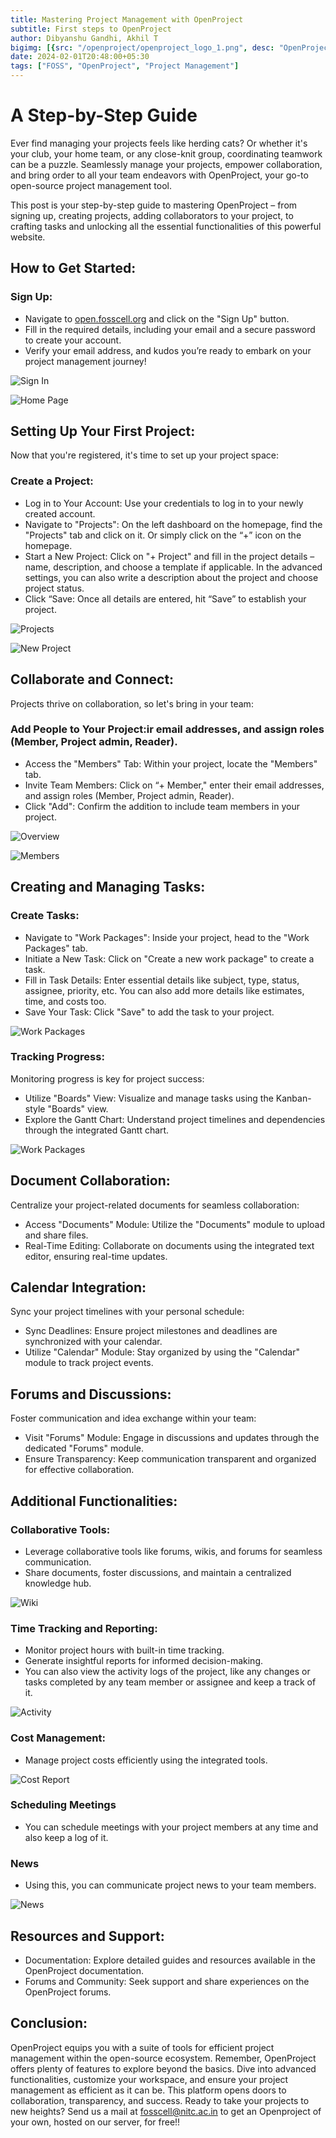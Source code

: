 ```yaml
---
title: Mastering Project Management with OpenProject
subtitle: First steps to OpenProject
author: Dibyanshu Gandhi, Akhil T
bigimg: [{src: "/openproject/openproject_logo_1.png", desc: "OpenProject Logo"}]
date: 2024-02-01T20:48:00+05:30
tags: ["FOSS", "OpenProject", "Project Management"]
---
```

# A Step-by-Step Guide

Ever find managing your projects feels like herding cats? Or whether it's your club, your home team, or any close-knit group, coordinating teamwork can be a puzzle. Seamlessly manage your projects, empower collaboration, and bring order to all your team endeavors with OpenProject, your go-to open-source project management tool.

This post is your step-by-step guide to mastering OpenProject – from signing up, creating projects, adding collaborators to your project, to crafting tasks and unlocking all the essential functionalities of this powerful website.

## How to Get Started:

### Sign Up:
- Navigate to [open.fosscell.org](https://open.fosscell.org) and click on the "Sign Up" button.
- Fill in the required details, including your email and a secure password to create your account.
- Verify your email address, and kudos you’re ready to embark on your project management journey!

![Sign In](/openproject/signin.jpeg)

![Home Page](/openproject/homepage.jpeg)

## Setting Up Your First Project:

Now that you're registered, it's time to set up your project space:

### Create a Project:
- Log in to Your Account: Use your credentials to log in to your newly created account.
- Navigate to "Projects": On the left dashboard on the homepage, find the "Projects" tab and click on it. Or simply click on the “+” icon on the homepage.
- Start a New Project: Click on "+ Project" and fill in the project details – name, description, and choose a template if applicable. In the advanced settings, you can also write a description about the project and choose project status.
- Click “Save: Once all details are entered, hit “Save” to establish your project.

![Projects](/openproject/projects.jpeg)

![New Project](/openproject/newproject.jpeg)

## Collaborate and Connect:

Projects thrive on collaboration, so let's bring in your team:

### Add People to Your Project:ir email addresses, and assign roles (Member, Project admin, Reader).
- Access the "Members" Tab: Within your project, locate the "Members" tab.
- Invite Team Members: Click on “+ Member," enter their email addresses, and assign roles (Member, Project admin, Reader).
- Click "Add": Confirm the addition to include team members in your project.

![Overview](/openproject/overview.jpeg)

![Members](/openproject/members.jpeg)

## Creating and Managing Tasks:
### Create Tasks:
- Navigate to "Work Packages": Inside your project, head to the "Work Packages" tab.
- Initiate a New Task: Click on "Create a new work package" to create a task.
- Fill in Task Details: Enter essential details like subject, type, status, assignee, priority, etc. You can also add more details like estimates, time, and costs too.
- Save Your Task: Click "Save" to add the task to your project.

![Work Packages](/openproject/workpackages.jpeg)

### Tracking Progress:
Monitoring progress is key for project success:

- Utilize "Boards" View: Visualize and manage tasks using the Kanban-style "Boards" view.
- Explore the Gantt Chart: Understand project timelines and dependencies through the integrated Gantt chart.

![Work Packages](/openproject/work_packages.jpeg)

## Document Collaboration:

Centralize your project-related documents for seamless collaboration:

- Access "Documents" Module: Utilize the "Documents" module to upload and share files.
- Real-Time Editing: Collaborate on documents using the integrated text editor, ensuring real-time updates.

## Calendar Integration:

Sync your project timelines with your personal schedule:

- Sync Deadlines: Ensure project milestones and deadlines are synchronized with your calendar.
- Utilize "Calendar" Module: Stay organized by using the "Calendar" module to track project events.

## Forums and Discussions:

Foster communication and idea exchange within your team:

- Visit "Forums" Module: Engage in discussions and updates through the dedicated "Forums" module.
- Ensure Transparency: Keep communication transparent and organized for effective collaboration.

## Additional Functionalities:

### Collaborative Tools:
- Leverage collaborative tools like forums, wikis, and forums for seamless communication.
- Share documents, foster discussions, and maintain a centralized knowledge hub.

![Wiki](/openproject/wiki.jpeg)

### Time Tracking and Reporting:
- Monitor project hours with built-in time tracking.
- Generate insightful reports for informed decision-making.
- You can also view the activity logs of the project, like any changes or tasks completed by any team member or assignee and keep a track of it.

![Activity](/openproject/Activity.jpg)

### Cost Management:
- Manage project costs efficiently using the integrated tools.

![Cost Report](/openproject/cost_report.jpeg)

### Scheduling Meetings
- You can schedule meetings with your project members at any time and also keep a log of it.

### News
- Using this, you can communicate project news to your team members. 

![News](/openproject/news.jpg)

## Resources and Support:

- Documentation: Explore detailed guides and resources available in the OpenProject documentation.
- Forums and Community: Seek support and share experiences on the OpenProject forums.

## Conclusion:

OpenProject equips you with a suite of tools for efficient project management within the open-source ecosystem. Remember, OpenProject offers plenty of features to explore beyond the basics. Dive into advanced functionalities, customize your workspace, and ensure your project management as efficient as it can be. This platform opens doors to collaboration, transparency, and success. Ready to take your projects to new heights? Send us a mail at fosscell@nitc.ac.in to get an Openproject of your own, hosted on our server, for free!!
